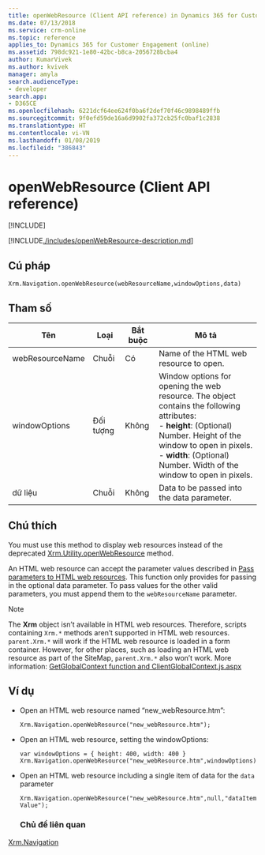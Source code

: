 ```yaml
---
title: openWebResource (Client API reference) in Dynamics 365 for Customer Engagement| MicrosoftDocs
ms.date: 07/13/2018
ms.service: crm-online
ms.topic: reference
applies_to: Dynamics 365 for Customer Engagement (online)
ms.assetid: 798dc921-1e80-42bc-b8ca-2056728bcba4
author: KumarVivek
ms.author: kvivek
manager: amyla
search.audienceType:
- developer
search.app:
- D365CE
ms.openlocfilehash: 6221dcf64ee624f0ba6f2def70f46c9898489ffb
ms.sourcegitcommit: 9f0efd59de16a6d9902fa372cb25fc0baf1c2838
ms.translationtype: HT
ms.contentlocale: vi-VN
ms.lasthandoff: 01/08/2019
ms.locfileid: "386843"
---
```

# <a name="openwebresource-client-api-reference"></a>openWebResource (Client API reference)

[!INCLUDE[](../../../../includes/cc_applies_to_update_9_0_0.md)]

[!INCLUDE[./includes/openWebResource-description.md](./includes/openWebResource-description.md)]

## <a name="syntax"></a>Cú pháp

`Xrm.Navigation.openWebResource(webResourceName,windowOptions,data)`

## <a name="parameters"></a>Tham số

|Tên |Loại |Bắt buộc |Mô tả |
|---|---|---|---|
|webResourceName|Chuỗi|Có|Name of the HTML web resource to open.|
|windowOptions|Đối tượng|Không|Window options for opening the web resource. The object contains the following attributes:<br/>- **height**: (Optional) Number. Height of the window to open in pixels.<br/>- **width**: (Optional) Number. Width of the window to open in pixels.|
|dữ liệu|Chuỗi|Không|Data to be passed into the data parameter.|

## <a name="remarks"></a>Chú thích

You must use this method to display web resources instead of the deprecated [Xrm.Utility.openWebResource](https://msdn.microsoft.com/library/jj602956.aspx#BKMK_OpenWebResource) method.

An HTML web resource can accept the parameter values described in [Pass parameters to HTML web resources](../../../webpage-html-web-resources.md#BKMK_PassingParametersToWebResources). This function only provides for passing in the optional data parameter. To pass values for the other valid parameters, you must append them to the `webResourceName` parameter.

> [!NOTE]
> The **Xrm** object isn’t available in HTML web resources. Therefore, scripts containing `Xrm.*` methods aren’t supported in HTML web resources. `parent.Xrm.*` will work if the HTML web resource is loaded in a form container. However, for other places, such as loading an HTML web resource as part of the SiteMap, `parent.Xrm.*` also won’t work. More information: [GetGlobalContext function and ClientGlobalContext.js.aspx](../GetGlobalContext-ClientGlobalContext.js.aspx.md)



## <a name="examples"></a>Ví dụ

- Open an HTML web resource named “new_webResource.htm”:
   
   `Xrm.Navigation.openWebResource("new_webResource.htm");`

- Open an HTML web resource, setting the windowOptions:

  ```
  var windowOptions = { height: 400, width: 400 }
  Xrm.Navigation.openWebResource("new_webResource.htm",windowOptions);
  ```

- Open an HTML web resource including a single item of data for the `data` parameter

  `Xrm.Navigation.openWebResource("new_webResource.htm",null,"dataItemValue");`

  ### <a name="related-topics"></a>Chủ đề liên quan

[Xrm.Navigation](../xrm-navigation.md)

